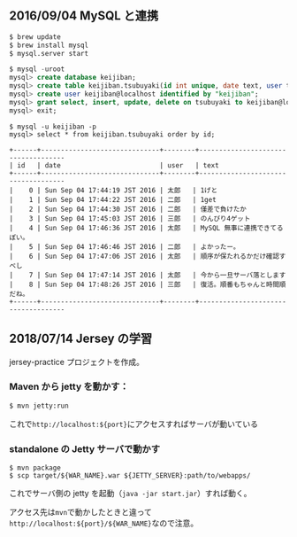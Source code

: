 ## 2016/09/04 MySQL と連携

```bash
$ brew update
$ brew install mysql
$ mysql.server start
```

```sql
$ mysql -uroot
mysql> create database keijiban;
mysql> create table keijiban.tsubuyaki(id int unique, date text, user text, text text);
mysql> create user keijiban@localhost identified by "keijiban";
mysql> grant select, insert, update, delete on tsubuyaki to keijiban@localhost;
mysql> exit;
```

```
$ mysql -u keijiban -p
mysql> select * from keijiban.tsubuyaki order by id;

+------+------------------------------+--------+------------------------------------
| id   | date                         | user   | text                               
+------+------------------------------+--------+------------------------------------
|    0 | Sun Sep 04 17:44:19 JST 2016 | 太郎   | 1げと                              
|    1 | Sun Sep 04 17:44:22 JST 2016 | 二郎   | 1get                               
|    2 | Sun Sep 04 17:44:30 JST 2016 | 二郎   | 僅差で負けたか                     
|    3 | Sun Sep 04 17:45:03 JST 2016 | 三郎   | のんびり4ゲット                    
|    4 | Sun Sep 04 17:46:36 JST 2016 | 太郎   | MySQL 無事に連携できてるぽい。     
|    5 | Sun Sep 04 17:46:46 JST 2016 | 二郎   | よかったー。                       
|    6 | Sun Sep 04 17:47:06 JST 2016 | 太郎   | 順序が保たれるかだけ確認すべし     
|    7 | Sun Sep 04 17:47:14 JST 2016 | 太郎   | 今から一旦サーバ落とします         
|    8 | Sun Sep 04 17:48:26 JST 2016 | 三郎   | 復活。順番もちゃんと時間順だね。   
+------+------------------------------+--------+------------------------------------

```



## 2018/07/14 Jersey の学習

jersey-practice プロジェクトを作成。

### Maven から jetty を動かす：

```bash
$ mvn jetty:run
```

これで`http://localhost:${port}`にアクセスすればサーバが動いている

### standalone の Jetty サーバで動かす

```
$ mvn package
$ scp target/${WAR_NAME}.war ${JETTY_SERVER}:path/to/webapps/
```

これでサーバ側の jetty を起動（`java -jar start.jar`）すれば動く。

アクセス先は`mvn`で動かしたときと違って`http://localhost:${port}/${WAR_NAME}`なので注意。

